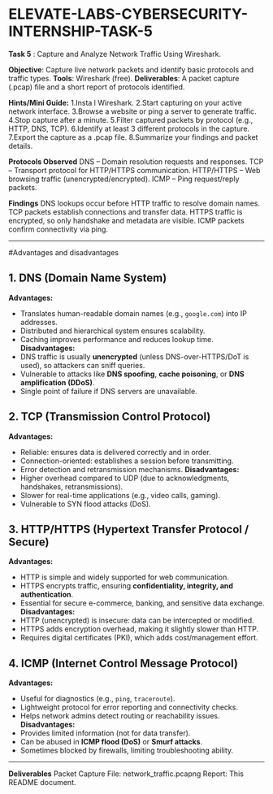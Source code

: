 # ELEVATE-LABS-CYBERSECURITY-INTERNSHIP-TASK-5

**Task 5**  : Capture and Analyze Network Traffic Using Wireshark.

 **Objective**: Capture live network packets and identify basic protocols and traffic types.
 **Tools**: Wireshark (free).
 **Deliverables**:  A packet capture (.pcap) file and a short report of protocols identified.
 
 **Hints/Mini Guide:**
 1.Insta l Wireshark.
 2.Start capturing on your active network interface.
 3.Browse a website or ping a server to generate traffic.
 4.Stop capture after a minute.
 5.Filter captured packets by protocol (e.g., HTTP, DNS, TCP).
 6.Identify at least 3 different protocols in the capture.
 7.Export the capture as a .pcap file.
 8.Summarize your findings and packet details.

**Protocols Observed**
DNS – Domain resolution requests and responses.
TCP – Transport protocol for HTTP/HTTPS communication.
HTTP/HTTPS – Web browsing traffic (unencrypted/encrypted).
ICMP – Ping request/reply packets.

**Findings**
DNS lookups occur before HTTP traffic to resolve domain names.
TCP packets establish connections and transfer data.
HTTPS traffic is encrypted, so only handshake and metadata are visible.
ICMP packets confirm connectivity via ping.

---

#Advantages and disadvantages
## **1. DNS (Domain Name System)**
**Advantages:**
* Translates human-readable domain names (e.g., `google.com`) into IP addresses.
* Distributed and hierarchical system ensures scalability.
* Caching improves performance and reduces lookup time.
**Disadvantages:**
* DNS traffic is usually **unencrypted** (unless DNS-over-HTTPS/DoT is used), so attackers can sniff queries.
* Vulnerable to attacks like **DNS spoofing**, **cache poisoning**, or **DNS amplification (DDoS)**.
* Single point of failure if DNS servers are unavailable.

## **2. TCP (Transmission Control Protocol)**
**Advantages:**
* Reliable: ensures data is delivered correctly and in order.
* Connection-oriented: establishes a session before transmitting.
* Error detection and retransmission mechanisms.
**Disadvantages:**
* Higher overhead compared to UDP (due to acknowledgments, handshakes, retransmissions).
* Slower for real-time applications (e.g., video calls, gaming).
* Vulnerable to SYN flood attacks (DoS).

## **3. HTTP/HTTPS (Hypertext Transfer Protocol / Secure)**
**Advantages:**
* HTTP is simple and widely supported for web communication.
* HTTPS encrypts traffic, ensuring **confidentiality, integrity, and authentication**.
* Essential for secure e-commerce, banking, and sensitive data exchange.
**Disadvantages:**
* HTTP (unencrypted) is insecure: data can be intercepted or modified.
* HTTPS adds encryption overhead, making it slightly slower than HTTP.
* Requires digital certificates (PKI), which adds cost/management effort.

## **4. ICMP (Internet Control Message Protocol)**
**Advantages:**
* Useful for diagnostics (e.g., `ping`, `traceroute`).
* Lightweight protocol for error reporting and connectivity checks.
* Helps network admins detect routing or reachability issues.
**Disadvantages:**
* Provides limited information (not for data transfer).
* Can be abused in **ICMP flood (DoS)** or **Smurf attacks**.
* Sometimes blocked by firewalls, limiting troubleshooting ability.

---

**Deliverables**
Packet Capture File: network_traffic.pcapng
Report: This README document.
